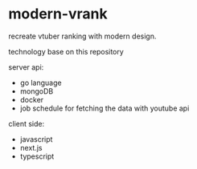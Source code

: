 # modern-vrank

recreate vtuber ranking with modern design.

technology base on this repository

server api: 
- go language
- mongoDB
- docker
- job schedule for fetching the data with youtube api

client side:
- javascript
- next.js
- typescript
